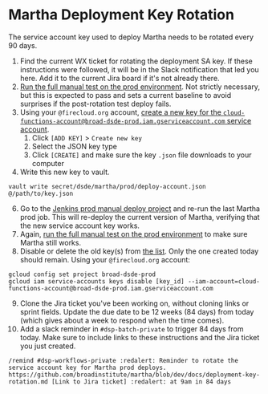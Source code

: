 Martha Deployment Key Rotation
==============================

The service account key used to deploy Martha needs to be rotated every 90 days.

1. Find the current WX ticket for rotating the deployment SA key. If these instructions were followed, it will be in the Slack notification that led you here. Add it to the current Jira board if it's not already there.
2. [Run the full manual test on the prod environment](https://docs.google.com/document/d/1-SXw-tgt1tb3FEuNCGHWIZJ304POmfz5ragpphlq2Ng). Not strictly necessary, but this is expected to pass and sets a current baseline to avoid surprises if the post-rotation test deploy fails.
3. Using your `@firecloud.org` account, [create a new key for the `cloud-functions-account@broad-dsde-prod.iam.gserviceaccount.com` service account](https://console.cloud.google.com/iam-admin/serviceaccounts/details/107440104000315564432/keys?project=broad-dsde-prod).
   1. Click `[ADD KEY]` > `Create new key`
   2. Select the JSON key type
   3. Click `[CREATE]` and make sure the key `.json` file downloads to your computer
4. Write this new key to vault.
```
vault write secret/dsde/martha/prod/deploy-account.json @/path/to/key.json
```
6. Go to the [Jenkins prod manual deploy project](https://fcprod-jenkins.dsp-techops.broadinstitute.org/job/martha-manual-deploy/) and re-run the last Martha prod job. This will re-deploy the current version of Martha, verifying that the new service account key works.
7. Again, [run the full manual test on the prod environment](https://docs.google.com/document/d/1-SXw-tgt1tb3FEuNCGHWIZJ304POmfz5ragpphlq2Ng) to make sure Martha still works.
8. Disable or delete the old key(s) from [the list](https://console.cloud.google.com/iam-admin/serviceaccounts/details/107440104000315564432/keys?project=broad-dsde-prod). Only the one created today should remain. Using your `@firecloud.org` account:
```
gcloud config set project broad-dsde-prod
gcloud iam service-accounts keys disable [key_id] --iam-account=cloud-functions-account@broad-dsde-prod.iam.gserviceaccount.com
```
9. Clone the Jira ticket you've been working on, without cloning links or sprint fields. Update the due date to be 12 weeks (84 days) from today (which gives about a week to respond when the time comes).
10. Add a slack reminder in `#dsp-batch-private` to trigger 84 days from today. Make sure to include links to these instructions and the Jira ticket you just created.
```
/remind #dsp-workflows-private :redalert: Reminder to rotate the service account key for Martha prod deploys. https://github.com/broadinstitute/martha/blob/dev/docs/deployment-key-rotation.md [Link to Jira ticket] :redalert: at 9am in 84 days
```
